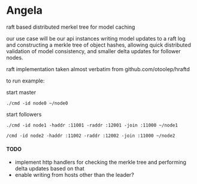 # Angela

raft based distributed merkel tree for model caching

our use case will be our api instances writing model updates to a raft log and constructing a merkle tree of object hashes, allowing quick distributed validation of model consistency, and smaller delta updates for follower nodes.

raft implementation taken almost verbatim from github.com/otoolep/hraftd

to run example:

start master


```./cmd -id node0 ~/node0```


start followers


`./cmd -id node1 -haddr :11001 -raddr :12001 -join :11000 ~/node1`


`/cmd -id node2 -haddr :11002 -raddr :12002 -join :11000 ~/node2`

#### TODO

* implement http handlers for checking the merkle tree and performing delta updates based on that
* enable writing from hosts other than the leader?
